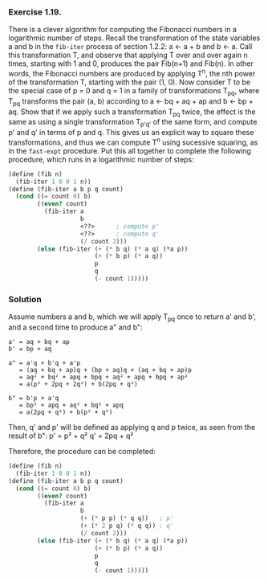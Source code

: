 ### Exercise 1.19.
There is a clever algorithm for computing the Fibonacci numbers in a logarithmic
number of steps. Recall the transformation of the state variables a and b in the
`fib-iter` process of section 1.2.2: a ← a + b and b ← a. Call this
transformation T, and observe that applying T over and over again n times,
starting with 1 and 0, produces the pair Fib(n+1) and Fib(n). In other words,
the Fibonacci numbers are produced by applying T<sup>n</sup>, the nth power of
the transformation T, starting with the pair (1, 0). Now consider T to be the
special case of p = 0 and q = 1 in a family of transformations T<sub>pq</sub>,
where T<sub>pq</sub> transforms the pair (a, b) according to a ← bq + aq + ap
and b ← bp + aq. Show that if we apply such a transformation T<sub>pq</sub>
twice, the effect is the same as using a single transformation T<sub>p'q'</sub>
of the same form, and compute p' and q' in terms of p and q. This gives us an
explicit way to square these transformations, and thus we can compute
T<sup>n</sup> using sucessive squaring, as in the `fast-expt` procedure. Put
this all together to complete the following procedure, which runs in a
logarithmic number of steps:
```scheme
(define (fib n)
  (fib-iter 1 0 0 1 n))
(define (fib-iter a b p q count)
  (cond ((= count 0) b)
        ((even? count)
          (fib-iter a
                    b
                    <??>      ; compute p'
                    <??>      ; compute q'
                    (/ count 2)))
        (else (fib-iter (+ (* b q) (* a q) (*a p))
                        (+ (* b p) (* a q))
                        p
                        q
                        (- count 1)))))
```
### Solution
Assume numbers a and b, which we will apply T<sub>pq</sub> once to return a' and
b', and a second time to produce a" and b":

    a' = aq + bq + ap
    b' = bp + aq

    a" = a'q + b'q + a'p
       = (aq + bq + ap)q + (bp + aq)q + (aq + bq + ap)p
       = aq² + bq² + apq + bpq + aq² + apq + bpq + ap²
       = a(p² + 2pq + 2q²) + b(2pq + q²)

    b" = b'p + a'q
       = bp² + apq + aq² + bq² + apq
       = a(2pq + q²) + b(p² + q²)

Then, q' and p' will be defined as applying q and p twice, as seen from the
result of b":
    p' = p² + q²
    q' = 2pq + q²

Therefore, the procedure can be completed:
```scheme
(define (fib n)
  (fib-iter 1 0 0 1 n))
(define (fib-iter a b p q count)
  (cond ((= count 0) b)
        ((even? count)
          (fib-iter a
                    b
                    (+ (* p p) (* q q))   ; p' 
                    (+ (* 2 p q) (* q q)) ; q'
                    (/ count 2)))
        (else (fib-iter (+ (* b q) (* a q) (*a p))
                        (+ (* b p) (* a q))
                        p
                        q
                        (- count 1)))))
```
